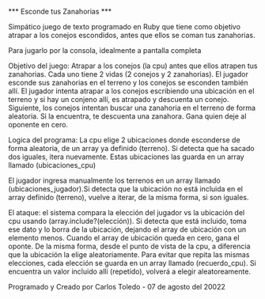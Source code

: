 *** Esconde tus Zanahorias ***

Simpático juego de texto programado en Ruby que tiene como objetivo atrapar a los conejos escondidos, antes que ellos se coman tus zanahorias.

Para jugarlo por la consola, idealmente a pantalla completa

Objetivo del juego:
Atrapar a los conejos (la cpu) antes que ellos atrapen tus zanahorias. 
Cada uno tiene 2 vidas (2 conejos y 2 zanahorias).
El jugador esconde sus zanahorias en el terreno y los conejos se esconden también allí.
El jugador intenta atrapar a los conejos escribiendo una ubicación en el terreno y si hay un conjeno allí, es atrapado y descuenta un conejo. Siguiente, los conejos intentan buscar una zanahoria en el terreno de forma aleatoria. Si la encuentra, te descuenta una zanahora. Gana quien deje al oponente en cero.


Logica del programa:
La cpu elige 2 ubicaciones donde esconderse de forma aleatoria, de un array ya definido (terreno). Si detecta que ha sacado dos iguales, itera nuevamente. Estas ubicaciones las guarda en un array llamado (ubicaciones_cpu)

El jugador ingresa manualmente los terrenos en un array llamado (ubicaciones_jugador).Si detecta que la ubicación no está incluida en el array definido (terreno), vuelve a iterar, de la misma forma, si son iguales.

El ataque: el sistema compara la elección del jugador vs la ubicación del cpu usando (array.include?(elección)). Si detecta que está incluido, toma ese dato y lo borra de la ubicación, dejando el array de ubicación con un elemento menos. Cuando el array de ubicación queda en cero, gana el oponte. 
De la misma forma, desde el punto de vista de la cpu, a diferencia que la ubicación la elige aleatoriamente. Para evitar que repita las mismas elecciones, cada elección se guarda en un array llamado (recuerdo_cpu). Si encuentra un valor incluido allí (repetido), volverá a elegir aleatoreamente.

Programado y Creado por Carlos Toledo - 07 de agosto del 20022
